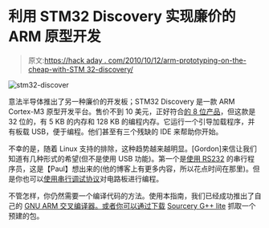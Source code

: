 # 利用 STM32 Discovery 实现廉价的 ARM 原型开发

> 原文:[https://hack aday . com/2010/10/12/arm-prototyping-on-the-cheap-with-STM 32-discovery/](https://hackaday.com/2010/10/12/arm-prototyping-on-the-cheap-with-stm32-discovery/)

![](../Images/44f44adf8f20068f752bfb229820169b.png "stm32-discover")

意法半导体推出了另一种廉价的开发板；STM32 Discovery 是一款 ARM Cortex-M3 原型开发平台。售价不到 10 美元，正好符合[的 8 位产品](http://hackaday.com/2009/11/23/stm8s-discovery-microcontrollers-reach-a-new-low/)，但这款是 32 位的，有 5 KB 的内存和 128 KB 的编程内存。它运行一个引导加载程序，并有板载 USB，便于编程。他们甚至有三个残缺的 IDE 来帮助你开始。

不幸的是，随着 Linux 支持的排除，这种趋势越来越明显。[Gordon]来信让我们知道有几种形式的希望(但不是使用 USB 功能)。第一个是[使用 RS232](http://gostm32.blogspot.com/2010/09/getting-voltages-right.html) 的串行程序员，这是【Paul】想出来的(他的博客上有更多内容，所以花点时间在那里)。但是你也可以[使用串行调试协议](http://blog.willdonnelly.net/2010/10/02/serial-wire-debugging-the-stm32-via-the-bus-pirate/)对电路板进行编程。

不管怎样，你仍然需要一个编译代码的方法。使用本指南，我们已经成功推出了自己的 [GNU ARM 交叉编译器。或者你可以通过下载](http://fun-tech.se/stm32/gcc/index.php) [Sourcery G++ lite](http://www.codesourcery.com/sgpp/lite/arm) 抓取一个预建的包。